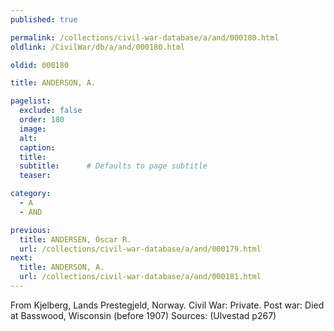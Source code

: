 ```yaml
---
published: true

permalink: /collections/civil-war-database/a/and/000180.html
oldlink: /CivilWar/db/a/and/000180.html

oldid: 000180

title: ANDERSON, A.

pagelist:
  exclude: false
  order: 180
  image: 
  alt:
  caption:
  title:
  subtitle:      # Defaults to page subtitle
  teaser:

category: 
  - A 
  - AND

previous:
  title: ANDERSEN, Oscar R.
  url: /collections/civil-war-database/a/and/000179.html  
next:
  title: ANDERSON, A.
  url: /collections/civil-war-database/a/and/000181.html   
---
```

From Kjelberg, Lands Prestegjeld, Norway. Civil War: Private. Post war: Died at Basswood, Wisconsin (before 1907) Sources: (Ulvestad p267)